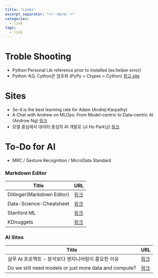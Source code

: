 ```yaml
---
title: "Links"
excerpt_separator: "<!--more-->"
categories:
  - link
tags:
  - link
---
```

# Troble Shooting
* Python Personal Lib reference prior to installed (ex.helper error)
* Python 속도 Cython은 암호화 (PyPy > Ctypes > Cython) [참고 site](http://mcchae.egloos.com/11152022)


# Sites
* 3e-4 is the best learning rate for Adam (Andrej Karpathy)
*  A Chat with Andrew on MLOps: From Model-centric to Data-centric AI (Androw Ng) [링크](https://youtu.be/06-AZXmwHjo)
*  모델 중심에서 데이터 중심의 AI 개발로 (Ji Ho Park님) [링크](https://jiho-ml.com/weekly-nlp-35/?fbclid=IwAR3l7nY24bHpedQ4cDQzueyqlwVW6m3XjWB22MwA6QN-_7uoEVz-B52rbPU)


# To-Do for AI
* MRC / Gesture Recognition / MicroData Standard


### Markdown Editor

| Title | URL |
| ------ | ------ |
| Dillinger(Markdown Editor) | [링크](https://dillinger.io)|
| Data-Science-Cheatsheet | [링크](https://github.com/aaronwangy/Data-Science-Cheatsheet) |
|Stanford ML|[링크](https://stanford.edu/~shervine/teaching/)|
|KDnuggets|[링크](https://www.kdnuggets.com/)|

### AI Sites

| Title | URL |
| ------ | ------ |
|실무 AI 프로젝트 - 분석보다 엔지니어링이 중요한 이유 | [링크](https://data-engineer-song.tistory.com/1?fbclid=IwAR031bnwtgJJATvakEMSWJjbt5urszTHFylFvIuzmmiPIdHztAXEuFTEieI)
|Do we still need models or just more data and compute?|[링크](https://staff.fnwi.uva.nl/m.welling/wp-content/uploads/Model-versus-Data-AI.pdf)